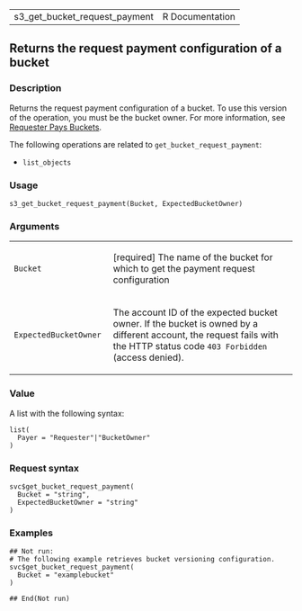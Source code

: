 <table style="width: 100%;">
<tbody>
<tr class="odd">
<td>s3_get_bucket_request_payment</td>
<td style="text-align: right;">R Documentation</td>
</tr>
</tbody>
</table>

## Returns the request payment configuration of a bucket

### Description

Returns the request payment configuration of a bucket. To use this
version of the operation, you must be the bucket owner. For more
information, see [Requester Pays
Buckets](https://docs.aws.amazon.com/AmazonS3/latest/userguide/RequesterPaysBuckets.html).

The following operations are related to `get_bucket_request_payment`:

-   `list_objects`

### Usage

    s3_get_bucket_request_payment(Bucket, ExpectedBucketOwner)

### Arguments

<table>
<colgroup>
<col style="width: 35%" />
<col style="width: 65%" />
</colgroup>
<tbody>
<tr class="odd">
<td><code id="s3_get_bucket_request_payment_:_Bucket">Bucket</code></td>
<td><p>[required] The name of the bucket for which to get the payment
request configuration</p></td>
</tr>
<tr class="even">
<td><code
id="s3_get_bucket_request_payment_:_ExpectedBucketOwner">ExpectedBucketOwner</code></td>
<td><p>The account ID of the expected bucket owner. If the bucket is
owned by a different account, the request fails with the HTTP status
code <code style="white-space: pre;">⁠403 Forbidden⁠</code> (access
denied).</p></td>
</tr>
</tbody>
</table>

### Value

A list with the following syntax:

    list(
      Payer = "Requester"|"BucketOwner"
    )

### Request syntax

    svc$get_bucket_request_payment(
      Bucket = "string",
      ExpectedBucketOwner = "string"
    )

### Examples

    ## Not run: 
    # The following example retrieves bucket versioning configuration.
    svc$get_bucket_request_payment(
      Bucket = "examplebucket"
    )

    ## End(Not run)
